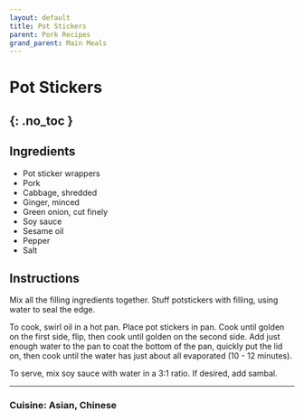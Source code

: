 ```yaml
---
layout: default
title: Pot Stickers
parent: Pork Recipes
grand_parent: Main Meals
---
```


# Pot Stickers
{: .no_toc }
---

## Ingredients
<ul>
	<li>Pot sticker wrappers</li>
	<li>Pork</li>
	<li>Cabbage, shredded</li>
	<li>Ginger, minced</li>
	<li>Green onion, cut finely</li>
	<li>Soy sauce</li>
	<li>Sesame oil</li>
	<li>Pepper</li>
	<li>Salt</li>
</ul>

## Instructions
Mix all the filling ingredients together. Stuff potstickers with filling, using water to seal the edge.

To cook, swirl oil in a hot pan. Place pot stickers in pan. Cook until golden on the first side, flip, then cook until golden on the second side. Add just enough water to the pan to coat the bottom of the pan, quickly put the lid on, then cook until the water has just about all evaporated (10 - 12 minutes).

To serve, mix soy sauce with water in a 3:1 ratio. If desired, add sambal.

--- 

### Cuisine: Asian, Chinese